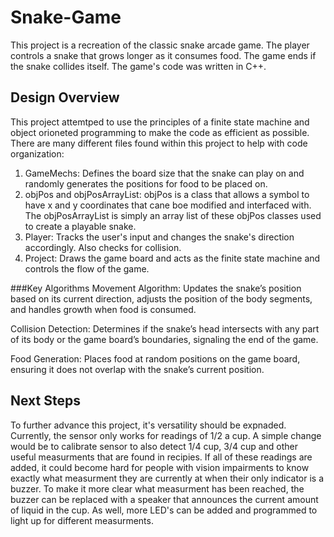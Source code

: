 # Snake-Game

This project is a recreation of the classic snake arcade game. The player controls a snake that grows longer as it consumes food. The game ends if the snake collides itself. The game's code was written in C++.

## Design Overview
This project attemtped to use the principles of a finite state machine and object orioneted programming to make the code as efficient as possible. There are many different files found within this project to help with code organization:

1) GameMechs: Defines the board size that the snake can play on and randomly generates the positions for food to be placed on.
2) objPos and objPosArrayList: objPos is a class that allows a symbol to have x and y coordinates that cane boe modified and interfaced with. The objPosArrayList is simply an array list of these objPos classes used to create a playable snake.
3) Player: Tracks the user's input and changes the snake's direction accordingly. Also checks for collision.
4) Project: Draws the game board and acts as the finite state machine and controls the flow of the game.

###Key Algorithms
Movement Algorithm: Updates the snake’s position based on its current direction, adjusts the position of the body segments, and handles growth when food is consumed.

Collision Detection: Determines if the snake’s head intersects with any part of its body or the game board’s boundaries, signaling the end of the game.

Food Generation: Places food at random positions on the game board, ensuring it does not overlap with the snake’s current position.

## Next Steps
To further advance this project, it's versatility should be expnaded. Currently, the sensor only works for readings of 1/2 a cup. A simple change would be to calibrate sensor to also detect 1/4 cup, 3/4 cup and other useful measurments that are found in recipies. If all of these readings are added, it could become hard for people with vision impairments to know exactly what measurment they are currently at when their only indicator is a buzzer. To make it more clear what measurment has been reached, the buzzer can be replaced with a speaker that announces the current amount of liquid in the cup. As well, more LED's can be added and programmed to light up for different measurments.
